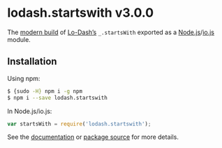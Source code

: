 # lodash.startswith v3.0.0

The [modern build](https://github.com/lodash/lodash/wiki/Build-Differences) of [Lo-Dash’s](https://lodash.com/) `_.startsWith` exported as a [Node.js](http://nodejs.org/)/[io.js](https://iojs.org/) module.

## Installation

Using npm:

```bash
$ {sudo -H} npm i -g npm
$ npm i --save lodash.startswith
```

In Node.js/io.js:

```js
var startsWith = require('lodash.startswith');
```

See the [documentation](https://lodash.com/docs#startsWith) or [package source](https://github.com/lodash/lodash/blob/3.0.0-npm-packages/lodash.startswith/index.js) for more details.
